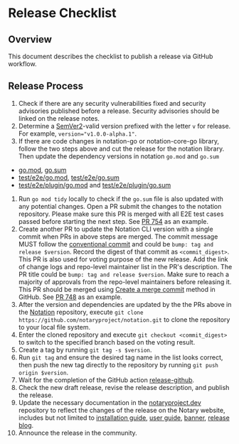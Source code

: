 # Release Checklist

## Overview

This document describes the checklist to publish a release via GitHub workflow.

## Release Process

1. Check if there are any security vulnerabilities fixed and security advisories published before a release. Security advisories should be linked on the release notes.
1. Determine a [SemVer2](https://semver.org/)-valid version prefixed with the letter `v` for release. For example, `version="v1.0.0-alpha.1"`.
1. If there are code changes in notation-go or notation-core-go library, follow the two steps above and cut the release for the notation library. Then update the dependency versions in notation `go.mod` and `go.sum`
  - [go.mod](go.mod), [go.sum](go.sum)
  - [test/e2e/go.mod](test/e2e/go.mod), [test/e2e/go.sum](test/e2e/go.sum)
  - [test/e2e/plugin/go.mod](test/e2e/plugin/go.mod) and [test/e2e/plugin/go.sum](test/e2e/plugin/go.sum)
1. Run `go mod tidy` locally to check if the `go.sum` file is also updated with any potential changes. Open a PR submit the changes to the notation repository. Please make sure this PR is merged with all E2E test cases passed before starting the next step. See [PR 754](https://github.com/notaryproject/notation/pull/754) as an example.
1. Create another PR to update the Notation CLI version with a single commit when PRs in above steps are merged. The commit message MUST follow the [conventional commit](https://www.conventionalcommits.org/en/v1.0.0/) and could be `bump: tag and release $version`. Record the digest of that commit as `<commit_digest>`. This PR is also used for voting purpose of the new release. Add the link of change logs and repo-level maintainer list in the PR's description. The PR title could be `bump: tag and release $version`. Make sure to reach a majority of approvals from the repo-level maintainers before releasing it. This PR should be merged using [Create a merge commit](https://docs.github.com/en/repositories/configuring-branches-and-merges-in-your-repository/configuring-pull-request-merges/about-merge-methods-on-github) method in GitHub. See [PR 748](https://github.com/notaryproject/notation/pull/748) as an example. 
1. After the version and dependencies are updated by the the PRs above in the [Notation](https://github.com/notaryproject/notation.git) repository, execute `git clone https://github.com/notaryproject/notation.git` to clone the repository to your local file system.
1. Enter the cloned repository and execute `git checkout <commit_digest>` to switch to the specified branch based on the voting result.
1. Create a tag by running `git tag -s $version`.
1. Run `git tag` and ensure the desired tag name in the list looks correct, then push the new tag directly to the repository by running `git push origin $version`.
1. Wait for the completion of the GitHub action [release-github](https://github.com/notaryproject/notation/actions/workflows/release-github.yml).
1. Check the new draft release, revise the release description, and publish the release.
1. Update the necessary documentation in the [notaryproject.dev](https://github.com/notaryproject/notaryproject.dev) repository to reflect the changes of the release on the Notary website, includes but not limited to [installation guide](https://github.com/notaryproject/notaryproject.dev/blob/main/content/en/docs/installation/cli.md), [user guide](https://github.com/notaryproject/notaryproject.dev/tree/main/content/en/docs/how-to), [banner](https://github.com/notaryproject/notaryproject.dev/blob/main/layouts/partials/banner.html), [release blog](https://github.com/notaryproject/notaryproject.dev/tree/main/content/en/blog).
1. Announce the release in the community.
